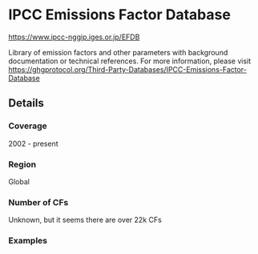 # IPCC Emissions Factor Database

https://www.ipcc-nggip.iges.or.jp/EFDB

Library of emission factors and other parameters with background documentation or technical references.
For more information, please visit https://ghgprotocol.org/Third-Party-Databases/IPCC-Emissions-Factor-Database

## Details

### Coverage

2002 - present

### Region

Global

### Number of CFs

Unknown, but it seems there are over 22k CFs

### Examples

